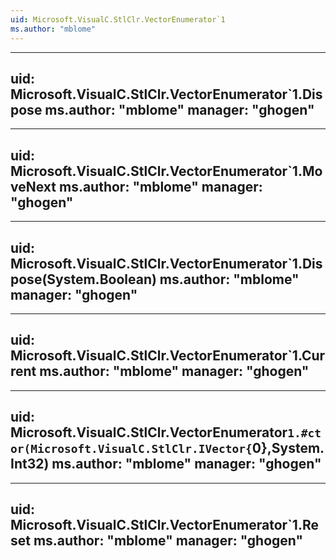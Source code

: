 ```yaml
---
uid: Microsoft.VisualC.StlClr.VectorEnumerator`1
ms.author: "mblome"
---
```


---
uid: Microsoft.VisualC.StlClr.VectorEnumerator`1.Dispose
ms.author: "mblome"
manager: "ghogen"
---

---
uid: Microsoft.VisualC.StlClr.VectorEnumerator`1.MoveNext
ms.author: "mblome"
manager: "ghogen"
---

---
uid: Microsoft.VisualC.StlClr.VectorEnumerator`1.Dispose(System.Boolean)
ms.author: "mblome"
manager: "ghogen"
---

---
uid: Microsoft.VisualC.StlClr.VectorEnumerator`1.Current
ms.author: "mblome"
manager: "ghogen"
---

---
uid: Microsoft.VisualC.StlClr.VectorEnumerator`1.#ctor(Microsoft.VisualC.StlClr.IVector{`0},System.Int32)
ms.author: "mblome"
manager: "ghogen"
---

---
uid: Microsoft.VisualC.StlClr.VectorEnumerator`1.Reset
ms.author: "mblome"
manager: "ghogen"
---
